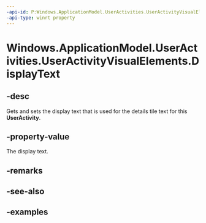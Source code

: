 ```yaml
---
-api-id: P:Windows.ApplicationModel.UserActivities.UserActivityVisualElements.DisplayText
-api-type: winrt property
---
```


<!-- Property syntax.
public string DisplayText { get;  set; }
-->

# Windows.ApplicationModel.UserActivities.UserActivityVisualElements.DisplayText

## -desc

Gets and sets the display text that is used for the details tile text for this **UserActivity**.

## -property-value

The display text.

## -remarks

## -see-also

## -examples
